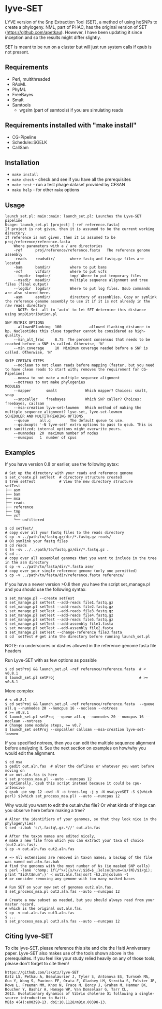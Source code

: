 lyve-SET
========

LYVE version of the Snp Extraction Tool (SET), a method of using hqSNPs to create a phylogeny.  NML, part of PHAC, has the original version of SET (https://github.com/apetkau).  However, I have been updating it since inception and so the results might differ slightly.

SET is meant to be run on a cluster but will just run system calls if qsub is not present. 

Requirements
------------
* Perl, multithreaded
* RAxML
* PhyML
* FreeBayes
* Smalt
* Samtools
  * wgsim (part of samtools) if you are simulating reads

Requirements installed with "make install"
------------
* CG-Pipeline
* Schedule::SGELK
* CallSam 

Installation
------------
* `make install`
* `make check` - check and see if you have all the prerequisites
* `make test` - run a test phage dataset provided by CFSAN
* `make help` - for other `make` options

Usage
-----
    launch_set.pl: main::main: launch_set.pl: Launches the Lyve-SET pipeline
    Usage: launch_set.pl [project] [-ref reference.fasta]
    If project is not given, then it is assumed to be the current working directory.
    If reference is not given, then it is assumed to be proj/reference/reference.fasta
	    Where parameters with a / are directories
	    -ref      proj/reference/reference.fasta   The reference genome assembly
	    -reads    readsdir/       where fastq and fastq.gz files are located
	    -bam      bamdir/         where to put bams
	    -vcf      vcfdir/         where to put vcfs
	    --tmpdir  tmpdir/         tmp/ Where to put temporary files
	    --msadir  msadir/         multiple sequence alignment and tree files (final output)
	    --logdir  logdir/         Where to put log files. Qsub commands are also stored here.
	    -asm      asmdir/         directory of assemblies. Copy or symlink the reference genome assembly to use it if it is not already in the raw reads directory
	      NOTE: Set -all to 'auto' to let SET determine this distance using snpDistribution.pl

    SNP MATRIX OPTIONS
	    --allowedFlanking  100             allowed flanking distance in bp. Nucleotides this close together cannot be considered as high-quality.
	    --min_alt_frac     0.75  The percent consensus that needs to be reached before a SNP is called. Otherwise, 'N'
	    --min_coverage     10  Minimum coverage needed before a SNP is called. Otherwise, 'N'

    SKIP CERTAIN STEPS
	    --noclean to not clean reads before mapping (faster, but you need to have clean reads to start with; removes the requirement for CG-Pipeline)
	    --nomsa to not make a multiple sequence alignment
	    --notrees to not make phylogenies
    MODULES
	    --mapper       smalt             Which mapper? Choices: smalt, snap
	    --snpcaller    freebayes         Which SNP caller? Choices: freebayes, callsam
	    --msa-creation lyve-set-lowmem   Which method of making the multiple sequence alignment? lyve-set, lyve-set-lowmem
    SCHEDULER AND MULTITHREADING OPTIONS
	    --queue     all.q         The default queue to use.
	    --qsubxopts '-N lyve-set' extra options to pass to qsub. This is not sanitized; internal options might overwrite yours.
	    --numnodes  20  maximum number of nodes
	    --numcpus   1  number of cpus



Examples
------
If you have version 0.8 or earlier, use the following sytax:

    # Set up the directory with your reads and reference genome
    $ set_create.pl setTest  # directory structure created
    $ tree setTest           # View the new directory structure
    setTest
    ├── asm
    ├── bam
    ├── msa
    ├── reads
    ├── reference
    ├── tmp
    └── vcf
        └── unfiltered

    $ cd setTest/            
    # copy over all your fastq files to the reads directory
    $ cp -v ../path/to/fastq.gz/dir/*.fastq.gz reads/     
    # OR symlink your fastq files
    $ cd reads
    $ ln -sv ../../path/to/fastq.gz/dir/*.fastq.gz .
    $ cd ..
    # copy over all assembled genomes that you want to include in the tree in the asm directory
    $ cp -v ../path/to/fasta/dir/*.fasta asm/                 
    # copy over your single reference genome (only one permitted)
    $ cp -v ../path/to/fasta/dir/reference.fasta reference/  

If you have a newer version >0.8 then you have the script set_manage.pl and you should use the following syntax:
    
    $ set_manage.pl --create setTest
    $ set_manage.pl setTest --add-reads file1.fastq.gz
    $ set_manage.pl setTest --add-reads file2.fastq.gz
    $ set_manage.pl setTest --add-reads file3.fastq.gz
    $ set_manage.pl setTest --add-reads file4.fastq.gz
    $ set_manage.pl setTest --add-reads file5.fastq.gz
    $ set_manage.pl setTest --add-assembly file1.fasta
    $ set_manage.pl setTest --add-assembly file2.fasta
    $ set_manage.pl setTest --change-reference file3.fasta
    $ cd  setTest # get into the directory before running launch_set.pl

NOTE: no underscores or dashes allowed in the reference genome fasta file headers
    
Run Lyve-SET with as few options as possible

    $ cd setProj && launch_set.pl -ref reference/reference.fasta  # < v0.8.1
    $ launch_set.pl setProj                                       # >= v0.8.1

More complex

    # < v0.8.1
    $ cd setProj && launch_set.pl -ref reference/reference.fasta  --queue all.q --numnodes 20 --numcpus 16 --noclean --notrees
    # >= v0.8.1
    $ launch_set.pl setProj --queue all.q --numnodes 20 --numcpus 16 --noclean --notrees
    # Change some module steps, >= v0.7
    $ launch_set setProj --snpcaller callsam --msa-creation lyve-set-lowmem
    
If you specified notrees, then you can edit the multiple sequence alignment before analyzing it. See the next section on examples on how/why you would edit the alignment.

    $ cd msa
    $ gedit out.aln.fas  # alter the deflines or whatever you want before moving on
    # => out.aln.fas is here
    $ set_process_msa.pl --auto --numcpus 12
    # Optionally, qsub this script instead because it could be cpu-intensive
    $ qsub -pe smp 12 -cwd -V -o trees.log -j y -N msaLyveSET -S $(which perl) $(which set_process_msa.pl) --auto --numcpus 12

Why would you want to edit the out.aln.fas file?  Or what kinds of things can you observe here before making a tree?
    
    # Alter the identifiers of your genomes, so that they look nice in the phylogeny(ies)
    $ sed -i.bak 's/\.fastq\.gz.*//' out.aln.fas

    # After the taxon names are edited nicely,
    # make a new file from which you can extract your taxa of choice (out2.aln.fas).
    $ cp -v out.aln.fas out2.aln.fas

    # => All extensions are removed in taxon names; a backup of the file was named out.aln.fas.bak
    # find the genomes with the most number of Ns (ie masked SNP calls)
    $ perl -lane 'chomp; if(/^>/){s/>//;$id=$_;}else{$num=(s/(N)/$1/gi); print "$id\t$num";}' < out2.aln.fas|sort -k2,2n|column -t
    # => consider removing any genome with too many masked bases

    # Run SET on your new set of genomes out2.aln.fas.
    $ set_process_msa.pl out2.aln.fas --auto --numcpus 12
    
    # Create a new subset as needed, but you should always read from your master record,
    # which is the original out.aln.fas.
    $ cp -v out.aln.fas out3.aln.fas
    $ ...
    $ set_process_msa.pl out3.aln.fas --auto --numcpus 12

Citing lyve-SET
-----
To cite lyve-SET, please reference this site and cite the Haiti Anniversary paper. Lyve-SET also makes use of the tools shown above in the prerequisites.  If you feel like your study relied heavily on any of those tools, please don't forget to cite them!
    
    https://github.com/lskatz/lyve-SET
    Katz LS, Petkau A, Beaulaurier J, Tyler S, Antonova ES, Turnsek MA, Guo Y, Wang S, Paxinos EE, Orata F, Gladney LM, Stroika S, Folster JP, Rowe L, Freeman MM, Knox N, Frace M, Boncy J, Graham M, Hammer BK, Boucher Y, Bashir A, Hanage WP, Van Domselaar G, Tarr CL. 
    2013. Evolutionary dynamics of Vibrio cholerae O1 following a single-source introduction to Haiti. 
    MBio 4(4):e00398-13. doi:10.1128/mBio.00398-13.
